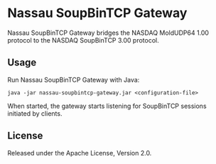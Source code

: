 Nassau SoupBinTCP Gateway
=========================

Nassau SoupBinTCP Gateway bridges the NASDAQ MoldUDP64 1.00 protocol to the
NASDAQ SoupBinTCP 3.00 protocol.


Usage
-----

Run Nassau SoupBinTCP Gateway with Java:

    java -jar nassau-soupbintcp-gateway.jar <configuration-file>

When started, the gateway starts listening for SoupBinTCP sessions initiated
by clients.


License
-------

Released under the Apache License, Version 2.0.
